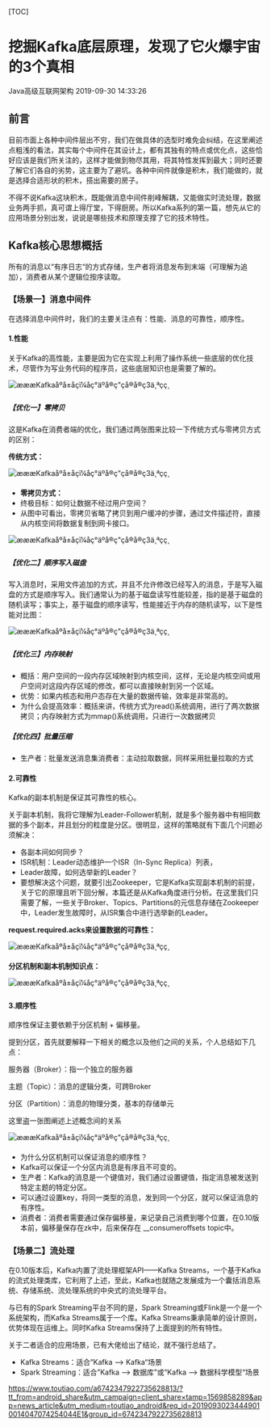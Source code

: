 [TOC]



# 挖掘Kafka底层原理，发现了它火爆宇宙的3个真相

Java高级互联网架构 2019-09-30 14:33:26

## 前言

目前市面上各种中间件层出不穷，我们在做具体的选型时难免会纠结，在这里阐述点粗浅的看法，其实每个中间件在其设计上，都有其独有的特点或优化点，这些恰好应该是我们所关注的，这样才能做到物尽其用，将其特性发挥到最大；同时还要了解它们各自的劣势，这主要为了避坑。各种中间件就像是积木，我们能做的，就是选择合适形状的积木，搭出需要的房子。

不得不说Kafka这块积木，既能做消息中间件削峰解耦，又能做实时流处理，数据业务两手抓，真可谓上得厅堂，下得厨房。所以Kafka系列的第一篇，想先从它的应用场景分别出发，说说是哪些技术和原理支撑了它的技术特性。

## Kafka核心思想概括

所有的消息以“有序日志“的方式存储，生产者将消息发布到末端（可理解为追加），消费者从某个逻辑位按序读取。

### **【场景一】消息中间件**

在选择消息中间件时，我们的主要关注点有：性能、消息的可靠性，顺序性。

#### **1.性能**

关于Kafka的高性能，主要是因为它在实现上利用了操作系统一些底层的优化技术，尽管作为写业务代码的程序员，这些底层知识也是需要了解的。

![æææKafkaåºå±åçï¼åç°äºå®ç"çå®å®ç3ä¸ªçç¸](assets/a97229f653e04520bbc17b68a14ffeb2.jpeg)



##### **【优化一】零拷贝**

这是Kafka在消费者端的优化，我们通过两张图来比较一下传统方式与零拷贝方式的区别：

**传统方式：**

![æææKafkaåºå±åçï¼åç°äºå®ç"çå®å®ç3ä¸ªçç¸](assets/5359b7a99afe4a1d9a7d4788285eacef.jpeg)



- **零拷贝方式：**
- 终极目标：如何让数据不经过用户空间？
- 从图中可看出，零拷贝省略了拷贝到用户缓冲的步骤，通过文件描述符，直接从内核空间将数据复制到网卡接口。

![æææKafkaåºå±åçï¼åç°äºå®ç"çå®å®ç3ä¸ªçç¸](assets/854287b39415499da478d582cfabc43a.jpeg)



##### **【优化二】顺序写入磁盘**

写入消息时，采用文件追加的方式，并且不允许修改已经写入的消息，于是写入磁盘的方式是顺序写入。我们通常认为的基于磁盘读写性能较差，指的是基于磁盘的随机读写；事实上，基于磁盘的顺序读写，性能接近于内存的随机读写，以下是性能对比图：

![æææKafkaåºå±åçï¼åç°äºå®ç"çå®å®ç3ä¸ªçç¸](assets/323a523f56154fd99d37cb9bb786103c.jpeg)



##### **【优化三】内存映射**

- 概括：用户空间的一段内存区域映射到内核空间，这样，无论是内核空间或用户空间对这段内存区域的修改，都可以直接映射到另一个区域。
- 优势：如果内核态和用户态存在大量的数据传输，效率是非常高的。
- 为什么会提高效率：概括来讲，传统方式为read()系统调用，进行了两次数据拷贝；内存映射方式为mmap()系统调用，只进行一次数据拷贝

##### **【优化四】批量压缩**

- 生产者：批量发送消息集消费者：主动拉取数据，同样采用批量拉取的方式

#### **2.可靠性**

Kafka的副本机制是保证其可靠性的核心。

关于副本机制，我将它理解为Leader-Follower机制，就是多个服务器中有相同数据的多个副本，并且划分的粒度是分区。很明显，这样的策略就有下面几个问题必须解决：

- 各副本间如何同步？
- ISR机制：Leader动态维护一个ISR（In-Sync Replica）列表，
- Leader故障，如何选举新的Leader？
- 要想解决这个问题，就要引出Zookeeper，它是Kafka实现副本机制的前提，关于它的原理且听下回分解，本篇还是从Kafka角度进行分析。在这里我们只需要了解，一些关于Broker、Topics、Partitions的元信息存储在Zookeeper中，Leader发生故障时，从ISR集合中进行选举新的Leader。

**request.required.acks来设置数据的可靠性：**

![æææKafkaåºå±åçï¼åç°äºå®ç"çå®å®ç3ä¸ªçç¸](assets/c73788791d414727bc7d2a153cf44df8.jpeg)



**分区机制和副本机制知识点：**

![æææKafkaåºå±åçï¼åç°äºå®ç"çå®å®ç3ä¸ªçç¸](assets/52e65bcd539a4b7e9408e41f5907248d.jpeg)



#### **3.顺序性**

顺序性保证主要依赖于分区机制 + 偏移量。

提到分区，首先就要解释一下相关的概念以及他们之间的关系，个人总结如下几点：

服务器（Broker）：指一个独立的服务器

主题（Topic）：消息的逻辑分类，可跨Broker

分区（Partition）：消息的物理分类，基本的存储单元

这里盗一张图阐述上述概念间的关系

![æææKafkaåºå±åçï¼åç°äºå®ç"çå®å®ç3ä¸ªçç¸](assets/8d9b06280fa74b6194aef0798b4ecd00.jpeg)



- 为什么分区机制可以保证消息的顺序性？
- Kafka可以保证一个分区内消息是有序且不可变的。
- 生产者：Kafka的消息是一个键值对，我们通过设置键值，指定消息被发送到特定主题的特定分区。
- 可以通过设置key，将同一类型的消息，发到同一个分区，就可以保证消息的有序性。
- 消费者：消费者需要通过保存偏移量，来记录自己消费到哪个位置，在0.10版本前，偏移量保存在zk中，后来保存在 __consumeroffsets topic中。

### **【场景二】流处理**

在0.10版本后，Kafka内置了流处理框架API——Kafka Streams，一个基于Kafka的流式处理类库，它利用了上述，至此，Kafka也就随之发展成为一个囊括消息系统、存储系统、流处理系统的中央式的流处理平台。

与已有的Spark Streaming平台不同的是，Spark Streaming或Flink是一个是一个系统架构，而Kafka Streams属于一个库。Kafka Streams秉承简单的设计原则，优势体现在运维上。同时Kafka Streams保持了上面提到的所有特性。

关于二者适合的应用场景，已有大佬给出了结论，就不强行总结了。

- Kafka Streams：适合”Kafka --> Kafka“场景
- Spark Streaming：适合”Kafka --> 数据库”或“Kafka --> 数据科学模型“场景



<https://www.toutiao.com/a6742347922735628813/?tt_from=android_share&utm_campaign=client_share×tamp=1569858289&app=news_article&utm_medium=toutiao_android&req_id=20190930234449010014047074254044E1&group_id=6742347922735628813>